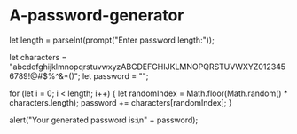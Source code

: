 # A-password-generator
let length = parseInt(prompt("Enter password length:"));

let characters = "abcdefghijklmnopqrstuvwxyzABCDEFGHIJKLMNOPQRSTUVWXYZ0123456789!@#$%^&*()";
let password = "";

for (let i = 0; i < length; i++) {
  let randomIndex = Math.floor(Math.random() * characters.length);
  password += characters[randomIndex];
}

alert("Your generated password is:\n" + password);

